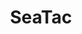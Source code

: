 ---
title: "SeaTac"
hashtag: "seatac"
subdivision-of:
  - King County
tags:
  - City
  - King County
  - Washington
---